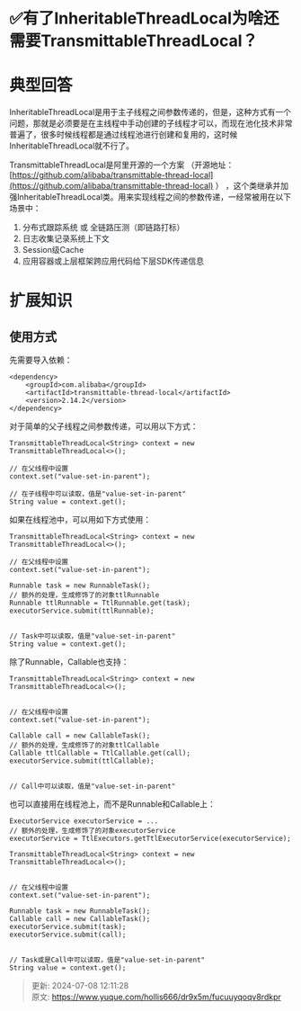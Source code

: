 # ✅有了InheritableThreadLocal为啥还需要TransmittableThreadLocal？

# 典型回答


InheritableThreadLocal是用于主子线程之间参数传递的，但是，这种方式有一个问题，那就是必须要是在主线程中手动创建的子线程才可以，而现在池化技术非常普遍了，很多时候线程都是通过线程池进行创建和复用的，这时候InheritableThreadLocal就不行了。



TransmittableThreadLocal是阿里开源的一个方案 （开源地址：[https://github.com/alibaba/transmittable-thread-local](https://github.com/alibaba/transmittable-thread-local) ） ，这个类继承并加强InheritableThreadLocal类。用来实现线程之间的参数传递，一经常被用在以下场景中：

<font style="color:rgb(31, 35, 40);"></font>

1. <font style="color:rgb(31, 35, 40);">分布式跟踪系统 或 全链路压测（即链路打标）</font>
2. <font style="color:rgb(31, 35, 40);">日志收集记录系统上下文</font>
3. <font style="color:rgb(31, 35, 40);">Session</font><font style="color:rgb(31, 35, 40);">级</font><font style="color:rgb(31, 35, 40);">Cache</font>
4. <font style="color:rgb(31, 35, 40);">应用容器或上层框架跨应用代码给下层</font><font style="color:rgb(31, 35, 40);">SDK</font><font style="color:rgb(31, 35, 40);">传递信息</font>

<font style="color:rgb(31, 35, 40);"></font>

# <font style="color:rgb(31, 35, 40);">扩展知识</font>
## 使用方式


先需要导入依赖：



```plain
<dependency>
    <groupId>com.alibaba</groupId>
    <artifactId>transmittable-thread-local</artifactId>
    <version>2.14.2</version>
</dependency>
```



对于简单的父子线程之间参数传递，可以用以下方式：



```plain
TransmittableThreadLocal<String> context = new TransmittableThreadLocal<>();

// 在父线程中设置
context.set("value-set-in-parent");

// 在子线程中可以读取，值是"value-set-in-parent"
String value = context.get();
```



如果在线程池中，可以用如下方式使用：



```plain
TransmittableThreadLocal<String> context = new TransmittableThreadLocal<>();

// 在父线程中设置
context.set("value-set-in-parent");

Runnable task = new RunnableTask();
// 额外的处理，生成修饰了的对象ttlRunnable
Runnable ttlRunnable = TtlRunnable.get(task);
executorService.submit(ttlRunnable);


// Task中可以读取，值是"value-set-in-parent"
String value = context.get();
```



除了Runnable，Callable也支持：



```plain
TransmittableThreadLocal<String> context = new TransmittableThreadLocal<>();


// 在父线程中设置
context.set("value-set-in-parent");

Callable call = new CallableTask();
// 额外的处理，生成修饰了的对象ttlCallable
Callable ttlCallable = TtlCallable.get(call);
executorService.submit(ttlCallable);


// Call中可以读取，值是"value-set-in-parent"
```



也可以直接用在线程池上，而不是Runnable和Callable上：



```plain
ExecutorService executorService = ...
// 额外的处理，生成修饰了的对象executorService
executorService = TtlExecutors.getTtlExecutorService(executorService);

TransmittableThreadLocal<String> context = new TransmittableThreadLocal<>();


// 在父线程中设置
context.set("value-set-in-parent");

Runnable task = new RunnableTask();
Callable call = new CallableTask();
executorService.submit(task);
executorService.submit(call);


// Task或是Call中可以读取，值是"value-set-in-parent"
String value = context.get();
```



> 更新: 2024-07-08 12:11:28  
> 原文: <https://www.yuque.com/hollis666/dr9x5m/fucuuyqoqv8rdkpr>